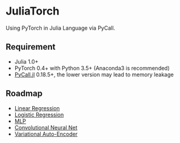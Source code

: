 # JuliaTorch

Using PyTorch in Julia Language via PyCall.

## Requirement

* Julia 1.0+
* PyTorch 0.4+ with Python 3.5+ (Anaconda3 is recommended)
* [PyCall.jl](https://github.com/JuliaPy/PyCall.jl) 0.18.5+, the lower version may lead to memory leakage

## Roadmap

* [Linear Regression](https://github.com/boathit/JuliaTorch/blob/master/linearRegression.jl)
* [Logistic Regression](https://github.com/boathit/JuliaTorch/blob/master/logisticRegression.jl)
* [MLP](https://github.com/boathit/JuliaTorch/blob/master/mlp.jl)
* [Convolutional Neural Net](https://github.com/boathit/JuliaTorch/blob/master/convnet.jl)
* [Variational Auto-Encoder](https://github.com/boathit/JuliaTorch/blob/master/vae.jl)
